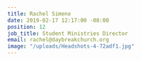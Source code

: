 ```yaml
---
title: Rachel Simeno
date: 2019-02-17 12:17:00 -08:00
position: 12
job_title: Student Ministries Director
email: rachel@daybreakchurch.org
image: "/uploads/Headshots-4-72adf1.jpg"
---
```


